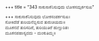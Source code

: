 +++
title = "343 ಸಾಕುಸಾಕೆನಿಸುವುದು ಲೋಕಸಮ್ಪರ್ಕಸುಖ"

+++
ಸಾಕುಸಾಕೆನಿಸುವುದು ಲೋಕಸಂಪರ್ಕಸುಖ।  
ಸೋಕಿದೆಡೆ ತುರಿಯನೆಬ್ಬಿಸುವ ತುರುಚಿಯದು॥  
ಮೂಕನವೆ ತುರಿಸದಿರೆ, ತುರಿಯುತಿರೆ ಹುಣ್ಣುರಿತ।  
ಮೂಕನಪಹಾಸ್ಯವದು - ಮಂಕುತಿಮ್ಮ॥  
